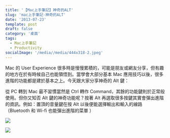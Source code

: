 ```yaml
---
title: '【Mac上手筆記】神奇的ALT'
slug: 'mac上手筆記-神奇的ALT'
date: '2013-07-23'
template: post
draft: false
category: '桌面'
tags:
  - Mac上手筆記
  - Productivity
socialImage: '/media//media/444x318-2.jpeg'
---
```


Mac 的 User Experience 很多時是慢慢累積的，可能是朋友或網友分享，但有趣的地方在於有時候自己也能領悟到。當學會大部分基本 Mac 應用技巧以後，很多進階的功能都是建於基本之上。今天跟大家分享神奇的 Alt 鍵：

從 PC 轉到 Mac 最不習慣當然是 Ctrl 轉作 Command，其餘的功能鍵則於正常般使用。但你又知否 Alt 鍵的神奇功能呢？按著 Alt 再選取很多按鍵其實會彈出進階的資訊。例如：置頂的音量鍵在按 Alt 以後便能選擇輸出和輸入的線路（Bluetooth 和 Wi-fi 也能彈出進階的菜單 ）

![](/media/444x318-1.jpeg)

![](/media/444x318-2.jpeg)
